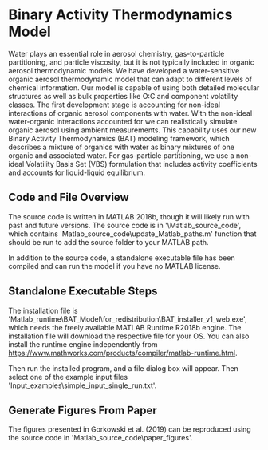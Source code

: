# Binary Activity Thermodynamics Model
Water plays an essential role in aerosol chemistry, gas-to-particle partitioning, and particle viscosity, but it is not typically included in organic aerosol thermodynamic models.
We have developed a water-sensitive organic aerosol thermodynamic model that can adapt to different levels of chemical information. 
Our model is capable of using both detailed molecular structures as well as bulk properties like O:C and component volatility classes. 
The first development stage is accounting for non-ideal interactions of organic aerosol components with water. 
With the non-ideal water-organic interactions accounted for we can realistically simulate organic aerosol using ambient measurements. 
This capability uses our new Binary Activity Thermodynamics (BAT) modeling framework, which describes a mixture of organics with water as binary mixtures of one organic and associated water. 
For gas-particle partitioning, we use a non-ideal Volatility Basis Set (VBS) formulation that includes activity coefficients and accounts for liquid-liquid equilibrium. 

<!-- If you use the model please cite/reference our published paper XXX -->

## Code and File Overview
The source code is written in MATLAB 2018b, though it will likely run with past and future versions. 
The source code is in '\Matlab_source_code', which contains 'Matlab_source_code\update_Matlab_paths.m' function that should be run to add the source folder to your MATLAB path.

In addition to the source code, a standalone executable file has been compiled and can run the model if you have no MATLAB license.

## Standalone Executable Steps
The installation file is 'Matlab_runtime\BAT_Model\for_redistribution\BAT_installer_v1_web.exe', which needs the freely available MATLAB Runtime R2018b engine. 
The installation file will download the respective file for your OS. 
You can also install the runtime engine independently from https://www.mathworks.com/products/compiler/matlab-runtime.html.

Then run the installed program, and a file dialog box will appear. Then select one of the example input files 'Input_examples\simple_input_single_run.txt'.

## Generate Figures From Paper
The figures presented in Gorkowski et al. (2019) can be reproduced using the source code in 'Matlab_source_code\paper_figures'.
<!-- ## Data Repository TBD-->
